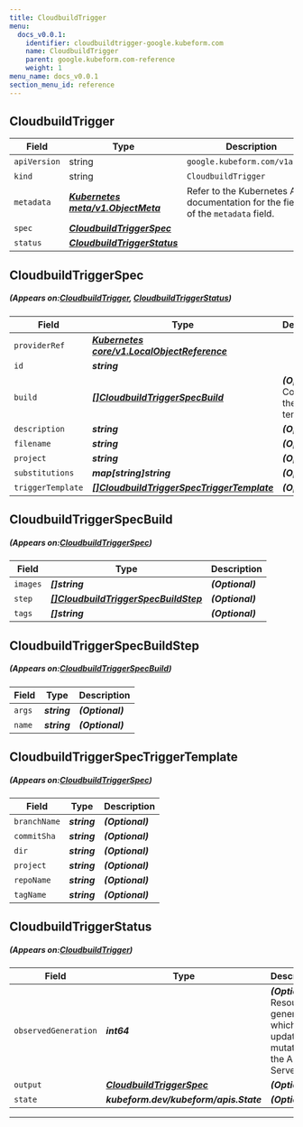 ```yaml
---
title: CloudbuildTrigger
menu:
  docs_v0.0.1:
    identifier: cloudbuildtrigger-google.kubeform.com
    name: CloudbuildTrigger
    parent: google.kubeform.com-reference
    weight: 1
menu_name: docs_v0.0.1
section_menu_id: reference
---
```


## CloudbuildTrigger
| Field | Type | Description |
| ------ | ----- | ----------- |
| `apiVersion` | string | `google.kubeform.com/v1alpha1` |
|    `kind` | string | `CloudbuildTrigger` |
| `metadata` | ***[Kubernetes meta/v1.ObjectMeta](https://kubernetes.io/docs/reference/generated/kubernetes-api/v1.13/#objectmeta-v1-meta)***|Refer to the Kubernetes API documentation for the fields of the `metadata` field.|
| `spec` | ***[CloudbuildTriggerSpec](#CloudbuildTriggerSpec)***||
| `status` | ***[CloudbuildTriggerStatus](#CloudbuildTriggerStatus)***||
## CloudbuildTriggerSpec
##### (Appears on:[CloudbuildTrigger](#CloudbuildTrigger), [CloudbuildTriggerStatus](#CloudbuildTriggerStatus))
| Field | Type | Description |
| ------ | ----- | ----------- |
| `providerRef` | ***[Kubernetes core/v1.LocalObjectReference](https://kubernetes.io/docs/reference/generated/kubernetes-api/v1.13/#localobjectreference-v1-core)***||
| `id` | ***string***||
| `build` | ***[[]CloudbuildTriggerSpecBuild](#CloudbuildTriggerSpecBuild)***| ***(Optional)*** Contents of the build template.|
| `description` | ***string***| ***(Optional)*** |
| `filename` | ***string***| ***(Optional)*** |
| `project` | ***string***| ***(Optional)*** |
| `substitutions` | ***map[string]string***| ***(Optional)*** |
| `triggerTemplate` | ***[[]CloudbuildTriggerSpecTriggerTemplate](#CloudbuildTriggerSpecTriggerTemplate)***| ***(Optional)*** |
## CloudbuildTriggerSpecBuild
##### (Appears on:[CloudbuildTriggerSpec](#CloudbuildTriggerSpec))
| Field | Type | Description |
| ------ | ----- | ----------- |
| `images` | ***[]string***| ***(Optional)*** |
| `step` | ***[[]CloudbuildTriggerSpecBuildStep](#CloudbuildTriggerSpecBuildStep)***| ***(Optional)*** |
| `tags` | ***[]string***| ***(Optional)*** |
## CloudbuildTriggerSpecBuildStep
##### (Appears on:[CloudbuildTriggerSpecBuild](#CloudbuildTriggerSpecBuild))
| Field | Type | Description |
| ------ | ----- | ----------- |
| `args` | ***string***| ***(Optional)*** |
| `name` | ***string***| ***(Optional)*** |
## CloudbuildTriggerSpecTriggerTemplate
##### (Appears on:[CloudbuildTriggerSpec](#CloudbuildTriggerSpec))
| Field | Type | Description |
| ------ | ----- | ----------- |
| `branchName` | ***string***| ***(Optional)*** |
| `commitSha` | ***string***| ***(Optional)*** |
| `dir` | ***string***| ***(Optional)*** |
| `project` | ***string***| ***(Optional)*** |
| `repoName` | ***string***| ***(Optional)*** |
| `tagName` | ***string***| ***(Optional)*** |
## CloudbuildTriggerStatus
##### (Appears on:[CloudbuildTrigger](#CloudbuildTrigger))
| Field | Type | Description |
| ------ | ----- | ----------- |
| `observedGeneration` | ***int64***| ***(Optional)*** Resource generation, which is updated on mutation by the API Server.|
| `output` | ***[CloudbuildTriggerSpec](#CloudbuildTriggerSpec)***| ***(Optional)*** |
| `state` | ***kubeform.dev/kubeform/apis.State***| ***(Optional)*** |
---
